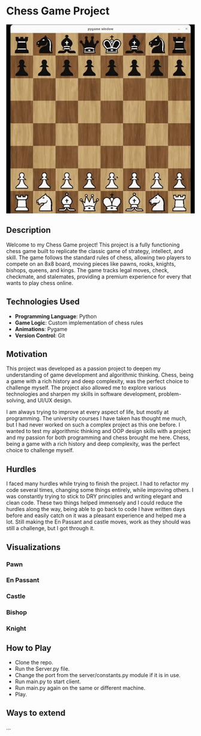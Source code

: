 # Chess Game Project

![Chess Intro](presentation/pawn-moves-official2.gif)

## Description

Welcome to my Chess Game project! This project is a fully functioning chess game built to replicate the classic game of strategy, intellect, and skill. The game follows the standard rules of chess, allowing two players to compete on an 8x8 board, moving pieces like pawns, rooks, knights, bishops, queens, and kings. The game tracks legal moves, check, checkmate, and stalemates, providing a premium experience for every that wants to play chess online.

## Technologies Used

- **Programming Language**: Python
- **Game Logic**: Custom implementation of chess rules
- **Animations**: Pygame
- **Version Control**: Git

## Motivation

This project was developed as a passion project to deepen my understanding of game development and algorithmic thinking. Chess, being a game with a rich history and deep complexity, was the perfect choice to challenge myself. The project also allowed me to explore various technologies and sharpen my skills in software development, problem-solving, and UI/UX design.

I am always trying to improve at every aspect of life, but mostly at programming. The university courses I have taken has thought me much, but I had never worked on such a complex project as this one before. I wanted to test my algorithmic thinking and OOP design skills with a project and my passion for both programming and chess brought me here. Chess, being a game with a rich history and deep complexity, was the perfect choice to challenge myself.

## Hurdles

I faced many hurdles while trying to finish the project. I had to refactor my code several times, changing some things entirely, while improving others. I was constantly trying to stick to DRY principles and writing elegant and clean code. These two things helped immensely and I could reduce the hurdles along the way, being able to go back to code I have written days before and easily catch on it was a pleasant experience and helped me a lot. Still making the En Passant and castle moves, work as they should was still a challenge, but I got through it.

## Visualizations

### Pawn

### En Passant

### Castle

### Bishop

### Knight


## How to Play

* Clone the repo.
* Run the Server.py file.
* Change the port from the server/constants.py module if it is in use.
* Run main.py to start client.
* Run main.py again on the same or different machine.
* Play.

## Ways to extend
...
